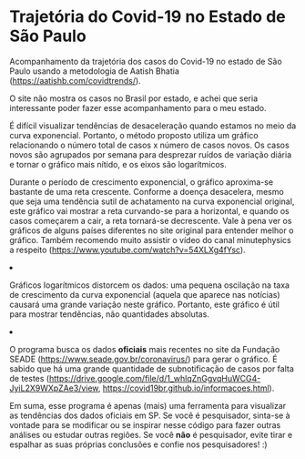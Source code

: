 # Trajetória do Covid-19 no Estado de São Paulo
Acompanhamento da trajetória dos casos do Covid-19 no estado de São Paulo usando a metodologia de Aatish Bhatia (https://aatishb.com/covidtrends/).

O site não mostra os casos no Brasil por estado, e achei que seria interessante poder fazer esse acompanhamento para o meu estado.

É difícil visualizar tendências de desaceleração quando estamos no meio da curva exponencial. Portanto, o método proposto utiliza um gráfico relacionando o número total de casos x número de casos novos. Os casos novos são agrupados por semana para desprezar ruídos de variação diária e tornar o gráfico mais nítido, e os eixos são logarítmicos.

Durante o período de crescimento exponencial, o gráfico aproxima-se bastante de uma reta crescente. Conforme a doença desacelera, mesmo que seja uma tendência sutil de achatamento na curva exponencial original, este gráfico vai mostrar a reta curvando-se para a horizontal, e quando os casos começarem a cair, a reta tornará-se decrescente. Vale à pena ver os gráficos de alguns países diferentes no site original para entender melhor o gráfico. Também recomendo muito assistir o vídeo do canal minutephysics a respeito (https://www.youtube.com/watch?v=54XLXg4fYsc).

<div align="center> 
  ![Tendência até 15 de abril](covidsp.png)
</div>
É importante notar que temos algumas limitações:

1) Gráficos logarítmicos distorcem os dados: uma pequena oscilação na taxa de crescimento da curva exponencial (aquela que aparece nas notícias) causará uma grande variação neste gráfico. Portanto, este gráfico é útil para mostrar tendências, não quantidades absolutas.

2) O programa busca os dados **oficiais** mais recentes no site da Fundação SEADE (https://www.seade.gov.br/coronavirus/) para gerar o gráfico. É sabido que há uma grande quantidade de subnotificação de casos por falta de testes (https://drive.google.com/file/d/1_whlqZnGgvqHuWCG4-JyiL2X9WXpZAe3/view, https://covid19br.github.io/informacoes.html).

Em suma, esse programa é apenas (mais) uma ferramenta para visualizar as tendências dos dados oficiais em SP. 
Se você é pesquisador, sinta-se à vontade para se modificar ou se inspirar nesse código para fazer outras análises ou estudar outras regiões. 
Se você **não** é pesquisador, evite tirar e espalhar as suas próprias conclusões e confie nos pesquisadores! :)
